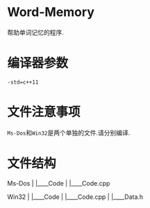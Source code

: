 # Word-Memory
  帮助单词记忆的程序.
# 编译器参数
`-std=c++11`
# 文件注意事项
 `Ms-Dos`和`Win32`是两个单独的文件.请分别编译.
# 文件结构
  Ms-Dos
  |
  |____Code
       |
       |____Code.cpp
   
  Win32
  |
  |____Code
       |
       |____Code.cpp
       |
       |____Data.h
